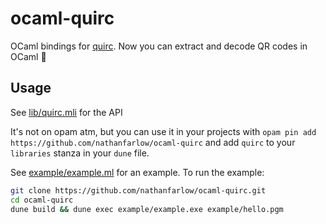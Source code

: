 # ocaml-quirc

OCaml bindings for [quirc](https://github.com/dlbeer/quirc). Now you can extract and decode QR codes in OCaml 🐪

## Usage
See [lib/quirc.mli](lib/quirc.mli) for the API

It's not on opam atm, but you can use it in your projects with `opam pin add https://github.com/nathanfarlow/ocaml-quirc` and add `quirc` to your `libraries` stanza in your `dune` file.

See [example/example.ml](example/example.ml) for an example. To run the example:

```bash
git clone https://github.com/nathanfarlow/ocaml-quirc.git
cd ocaml-quirc
dune build && dune exec example/example.exe example/hello.pgm
```
